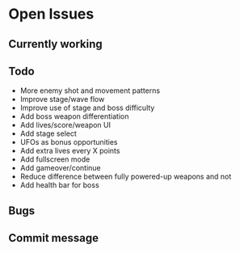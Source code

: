 # Open Issues

## Currently working

## Todo

- More enemy shot and movement patterns
- Improve stage/wave flow
- Improve use of stage and boss difficulty
- Add boss weapon differentiation
- Add lives/score/weapon UI
- Add stage select
- UFOs as bonus opportunities
- Add extra lives every X points
- Add fullscreen mode
- Add gameover/continue
- Reduce difference between fully powered-up weapons and not
- Add health bar for boss

## Bugs

## Commit message

